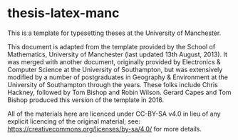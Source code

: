 # thesis-latex-manc
This is a template for typesetting theses at the University of Manchester.

This document is adapted from the template provided by the School of Mathematics, University of Manchester (last updated 13th August, 2013). It was merged with another document, originally provided by Electronics & Computer Science at the University of Southampton, but was extensively modified by a number of postgraduates in Geography & Environment at the University of Southampton through the years. These folks include Chris Hackney, followed by Tom Bishop and Robin Wilson. Gerard Capes and Tom Bishop produced this version of the template in 2016.

All of the materials here are licenced under CC-BY-SA v4.0 in lieu of any explicit licencing of the original material; see: https://creativecommons.org/licenses/by-sa/4.0/ for more details.
